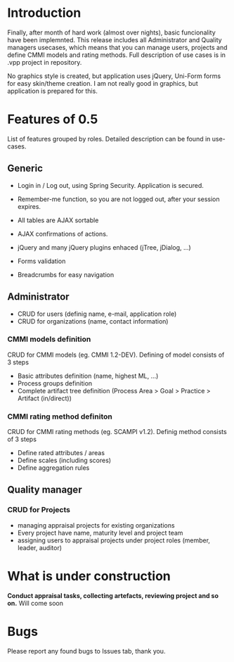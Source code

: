 # Introduction #

Finally, after month of hard work (almost over nights), basic funcionality have been implemnted. This release includes all Administrator and Quality managers usecases, which means that you can manage users, projects and define CMMI models and rating methods. Full description of use cases is in .vpp project in repository.

No graphics style is created, but application uses jQuery, Uni-Form forms for easy skin/theme creation. I am not really good in graphics, but application is prepared for this.

# Features of 0.5 #

List of features grouped by roles. Detailed description can be found in use-cases.

## Generic ##

  * Login in / Log out, using Spring Security. Application is secured.
  * Remember-me function, so you are not logged out, after your session expires.

  * All tables are AJAX sortable
  * AJAX confirmations of actions.
  * jQuery and many jQuery plugins enhaced (jTree, jDialog, ...)
  * Forms validation
  * Breadcrumbs for easy navigation


## Administrator ##

  * CRUD for users (definig name, e-mail, application role)
  * CRUD for organizations (name, contact information)

### CMMI models definition ###

CRUD for CMMI models (eg. CMMI 1.2-DEV). Defining of model consists of 3 steps

  * Basic attributes definition (name, highest ML, ...)
  * Process groups definition
  * Complete artifact tree definition (Process Area > Goal > Practice > Artifact (in/direct))

### CMMI rating method definiton ###

CRUD for CMMI rating methods (eg. SCAMPI v1.2). Definig method consists of 3 steps

  * Define rated attributes / areas
  * Define scales (including scores)
  * Define aggregation rules

## Quality manager ##

### CRUD for Projects ###

  * managing appraisal projects for existing organizations
  * Every project have name, maturity level and project team
  * assigning users to appraisal projects under project roles (member, leader, auditor)

# What is under construction #

**Conduct appraisal tasks, collecting artefacts, reviewing project and so on.** Will come soon

# Bugs #

Please report any found bugs to Issues tab, thank you.